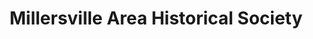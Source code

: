 ---
layout: repo
title: "Millersville Area Historical Society"
id: 14152
permalink: repos/14152/
---